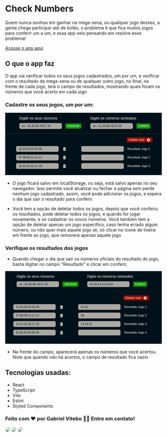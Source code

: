 # Check Numbers

Quem nunca sonhou em ganhar na mega-sena, ou qualquer jogo desses, a gente chega participar até de bolão, o problema é que fica muitos jogos para conferir um a um, e essa app veio pensando em resolve esse problema!

[Acesse o app aqui](https://gabriel-vitebo.github.io/checkNumbers/)

## O que o app faz
O app vai verificar todos os seus jogos cadastrados, um por um, e verificar com o resultado da mega-sena ou de qualquer outro jogo, no final, na frente de cada jogo, terá o campo de resultados, mostrando quais foram os números que você acerto em cada jogo

### Cadastre os seus jogos, um por um:

![cadastrando jogos](./public/cadastrando-jogos.png)

- O jogo ficará salvo em localStorage, ou seja, está salvo apenas no seu navegador.
Isso permite você atualizar ou fechar a página sem perde nenhum jogo cadastrado, assim, você pode adicionar os jogos, e espera o dia que sair o resultado para conferir.

- Você tem a opção de deletar todos os jogos, depois que você conferiu os resultados, pode deletar todos os jogos, e quando for jogar novamente, e só cadastrar os novos números.
Você também tem a opção de deletar apenas um jogo especifico, caso tenha errado algum número, ou não quer mais aquele jogo ali, só clicar no ícone de lixeira em frente ao jogo, que removerá apenas aquele jogo

### Verifique os resultados dos jogos

- Quando chegar o dia que sair os números oficiais do resultado do jogo, basta digitar no campo "Resultado" e clicar em conferir,

![Resultado dos jogos](./public/resultado-dos-jogos.png)

- Na frente do campo, aparecerá apenas os números que você acertou. Note que quando não há acertos, o campo de resultado fica vazio

## Tecnologias usadas:
- React
- TypeScript
- Vite
- Eslint
- Styled Components

### Feito com ❤️ por Gabriel Vitebo 👋🏽 Entre em contato!

<div > 
  <a href="https://www.instagram.com/gabrielvitebo/" target="_blank"><img src="https://img.shields.io/badge/-Instagram-%23E4405F?style=for-the-badge&logo=instagram&logoColor=white" style="border-radius: 10px"/></a>
  <a href="https://www.linkedin.com/in/gabriel-alves-vitebo-2978ab177/" target="_blank"><img src="https://img.shields.io/badge/-LinkedIn-%230077B5?style=for-the-badge&logo=linkedin&logoColor=white" style="border-radius: 10px" target="_blank"></a>
  <a href="mailto:vitebo@outlook.com" ><img src="https://img.shields.io/badge/-vitebo@outlook.com-%230077B5?style=for-the-badge&logo=MicrosoftOutlook&logoColor=white&link=mailto:vitebo@outlook.com" style="border-radius: 10px" target="_blank"></a>
</div>